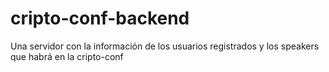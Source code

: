 # cripto-conf-backend
Una servidor con la información de los usuarios registrados y los speakers que habrá en la cripto-conf 
